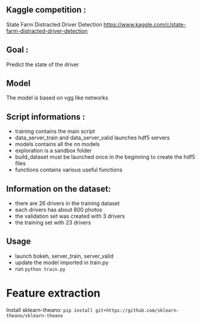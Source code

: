 ## Kaggle competition :
State Farm Distracted Driver Detection
https://www.kaggle.com/c/state-farm-distracted-driver-detection

## Goal :

Predict the state of the driver

## Model

The model is based on vgg like networks

## Script informations : 

- training contains the main script
- data_server_train and data_server_valid launches hdf5 servers
- models contains all the nn models
- exploration is a sandbox folder
- build_dataset must be launched once in the beginning to create the hdf5 files
- functions contains various useful functions


## Information on the dataset:

- there are 26 drivers in the training dataset
- each drivers has about 800 photos
- the validation set was created with 3 drivers
- the training set with 23 drivers

## Usage

- launch bokeh, server_train, server_valid
- update the model imported in train.py
- run `python train.py`

# Feature extraction

Install sklearn-theano: `pip install git+https://github.com/sklearn-theano/sklearn-theano`
